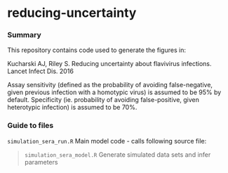 # reducing-uncertainty

### Summary

This repository contains code used to generate the figures in:

Kucharski AJ, Riley S. Reducing uncertainty about flavivirus infections. Lancet Infect Dis. 2016

Assay sensitivity (defined as the probability of avoiding false-negative, given previous infection with a homotypic virus) is assumed to be 95% by default. Specificity (ie. probability of avoiding false-positive, given heterotypic infection) is assumed to be 70%.


### Guide to files

`simulation_sera_run.R` Main model code - calls following source file:

> `simulation_sera_model.R` Generate simulated data sets and infer parameters
